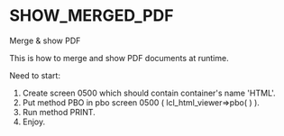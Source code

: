 # SHOW_MERGED_PDF
 Merge & show PDF

This is how to merge and show PDF documents at runtime.

Need to start:

1. Create screen 0500 which should contain container's name 'HTML'.
2. Put method PBO in pbo screen 0500 ( lcl_html_viewer=>pbo( ) ).
3. Run method PRINT.
4. Enjoy.